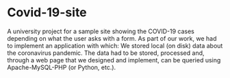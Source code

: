 # Covid-19-site
A university project for a sample site showing the COVID-19 cases depending on what the user asks with a form.
As part of our work, we had to implement an application with which: We stored local (on disk) data about the coronavirus pandemic. The data had to be stored, processed and, through a web page that we designed and implement, can be queried using Apache-MySQL-PHP (or Python, etc.).

